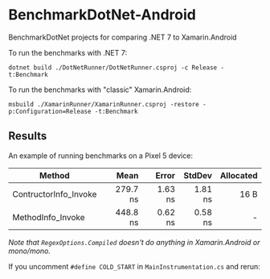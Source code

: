 # BenchmarkDotNet-Android

BenchmarkDotNet projects for comparing .NET 7 to Xamarin.Android

To run the benchmarks with .NET 7:

    dotnet build ./DotNetRunner/DotNetRunner.csproj -c Release -t:Benchmark

To run the benchmarks with "classic" Xamarin.Android:

    msbuild ./XamarinRunner/XamarinRunner.csproj -restore -p:Configuration=Release -t:Benchmark

## Results

An example of running benchmarks on a Pixel 5 device:

|                Method |     Mean |   Error |  StdDev | Allocated |
|---------------------- |---------:|--------:|--------:|----------:|
| ContructorInfo_Invoke | 279.7 ns | 1.63 ns | 1.81 ns |      16 B |
|     MethodInfo_Invoke | 448.8 ns | 0.62 ns | 0.58 ns |         - |

*Note that `RegexOptions.Compiled` doesn't do anything in Xamarin.Android or mono/mono.*

If you uncomment `#define COLD_START` in `MainInstrumentation.cs` and rerun:


